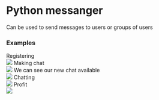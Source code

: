 # Python messanger

Can be used to send messages to users or groups of users

### Examples

Registering
<br>
<img src="/assets/pic2">
Making chat
<br>
<img src="/assets/pic3">
We can see our new chat available
<br>
<img src="/assets/pic4">
Chatting
<br>
<img src="/assets/pic5">
Profit
<br>
<img src="/assets/pic1">
